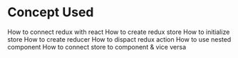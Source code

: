 Concept Used
============
How to connect redux with react
How to create redux store
How to initialize store
How to create reducer
How to dispact redux action
How to use nested component
How to connect store to component & vice versa
